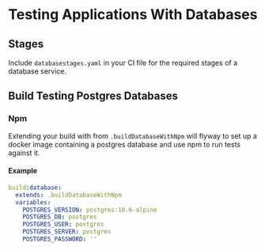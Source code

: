 
# Testing Applications With Databases 

## Stages 

Include `databasestages.yaml` in your CI file for the required stages of a database service. 

## Build Testing Postgres Databases 

### Npm 

Extending your build with from `.buildDatabaseWithNpm` will flyway to set up a docker image containing a postgres database and use npm to run tests against it. 

#### Example

```yaml 
build:database:
  extends: .buildDatabaseWithNpm
  variables:
    POSTGRES_VERSION: postgres:10.6-alpine 
    POSTGRES_DB: postgres
    POSTGRES_USER: postgres
    POSTGRES_SERVER: postgres
    POSTGRES_PASSWORD: ''
```

